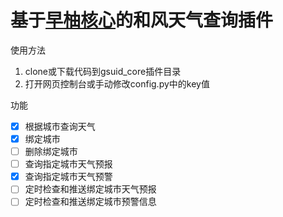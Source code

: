 # 基于[早柚核心](https://github.com/Genshin-bots/gsuid_core)的和风天气查询插件

使用方法
1. clone或下载代码到gsuid_core插件目录
2. 打开网页控制台或手动修改config.py中的key值

功能
- [x] 根据城市查询天气
- [x] 绑定城市
- [ ] 删除绑定城市
- [ ] 查询指定城市天气预报
- [x] 查询指定城市天气预警
- [ ] 定时检查和推送绑定城市天气预报
- [ ] 定时检查和推送绑定城市预警信息
